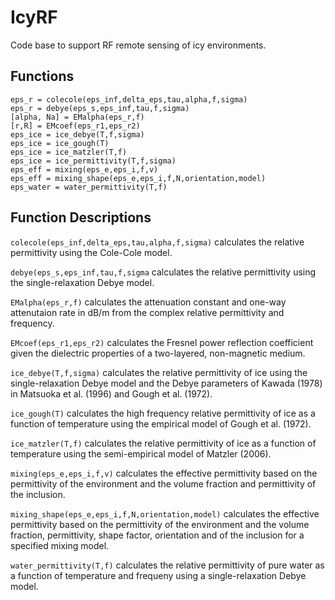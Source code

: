 # IcyRF
Code base to support RF remote sensing of icy environments.

## Functions
```
eps_r = colecole(eps_inf,delta_eps,tau,alpha,f,sigma)
eps_r = debye(eps_s,eps_inf,tau,f,sigma)
[alpha, Na] = EMalpha(eps_r,f)
[r,R] = EMcoef(eps_r1,eps_r2)
eps_ice = ice_debye(T,f,sigma)
eps_ice = ice_gough(T)
eps_ice = ice_matzler(T,f)
eps_ice = ice_permittivity(T,f,sigma)
eps_eff = mixing(eps_e,eps_i,f,v)
eps_eff = mixing_shape(eps_e,eps_i,f,N,orientation,model)
eps_water = water_permittivity(T,f)
```

## Function Descriptions
`colecole(eps_inf,delta_eps,tau,alpha,f,sigma)` calculates the relative permittivity using the Cole-Cole model.

`debye(eps_s,eps_inf,tau,f,sigma` calculates the relative permittivity using the single-relaxation Debye model.

`EMalpha(eps_r,f)` calculates the attenuation constant and  one-way attenutaion rate in dB/m from the complex relative permittivity and frequency.

`EMcoef(eps_r1,eps_r2)` calculates the Fresnel power reflection coefficient given the dielectric properties of a two-layered, non-magnetic medium.

`ice_debye(T,f,sigma)` calculates the relative permittivity of ice using the single-relaxation Debye model and the Debye parameters of Kawada (1978) in Matsuoka et al. (1996) and Gough et al. (1972).

`ice_gough(T)` calculates the high frequency relative permittivity of ice as a function of temperature using the empirical model of Gough et al. (1972).

`ice_matzler(T,f)` calculates the relative permittivity of ice as a function of temperature using the semi-empirical model of Matzler (2006).

`mixing(eps_e,eps_i,f,v)` calculates the effective permittivity based on the permittivity of the environment and the volume fraction and permittivity of the inclusion.

`mixing_shape(eps_e,eps_i,f,N,orientation,model)` calculates the effective permittivity based on the permittivity of the environment and the volume fraction, permittivity, shape factor, orientation and of the inclusion for a specified mixing model.

`water_permittivity(T,f)` calculates the relative permittivity of pure water as a function of temperature and frequeny using a single-relaxation Debye model.
